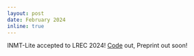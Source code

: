 ```yaml
---
layout: post
date: February 2024
inline: true
---
```


INMT-Lite accepted to LREC 2024! [Code](https://github.com/microsoft/INMT-lite/tree/transformer-dev) out, Preprint out soon! 
